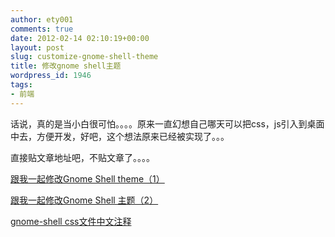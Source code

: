 ```yaml
---
author: ety001
comments: true
date: 2012-02-14 02:10:19+00:00
layout: post
slug: customize-gnome-shell-theme
title: 修改gnome shell主题
wordpress_id: 1946
tags:
- 前端
---
```


话说，真的是当小白很可怕。。。。原来一直幻想自己哪天可以把css，js引入到桌面中去，方便开发，好吧，这个想法原来已经被实现了。。。

直接贴文章地址吧，不贴文章了。。。。

[跟我一起修改Gnome Shell theme（1）](http://planet.linuxdeepin.com/2012/02/07/customize-gnome-shell-theme-1/)

[跟我一起修改Gnome Shell 主题（2）](http://planet.linuxdeepin.com/2012/02/08/customize-gnome-shell-theme-2/)

[gnome-shell css文件中文注释](http://www.94cat.com/blog/?p=1101)

